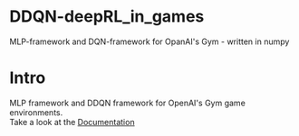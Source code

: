 # DDQN-deepRL_in_games
MLP-framework and DQN-framework for OpanAI's Gym - written in numpy  
  
  
# Intro  
MLP framework and DDQN framework for OpenAI's Gym game environments.  
Take a look at the [Documentation](./documentation.ipynb)
